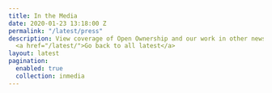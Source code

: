 ```yaml
---
title: In the Media
date: 2020-01-23 13:18:00 Z
permalink: "/latest/press"
description: View coverage of Open Ownership and our work in other news and media.
  <a href="/latest/">Go back to all latest</a>
layout: latest
pagination:
  enabled: true
  collection: inmedia
---
```


